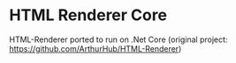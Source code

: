 HTML Renderer Core 
=============

HTML-Renderer ported to run on .Net Core (original project: https://github.com/ArthurHub/HTML-Renderer)